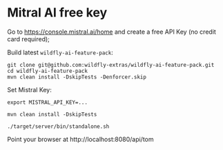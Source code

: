 # Mitral AI free key

Go to https://console.mistral.ai/home and create a free API Key (no credit card required);

Build latest `wildfly-ai-feature-pack`:
```shell
git clone git@github.com:wildfly-extras/wildfly-ai-feature-pack.git
cd wildfly-ai-feature-pack
mvn clean install -DskipTests -Denforcer.skip
```

Set Mistral Key:  
```shell
export MISTRAL_API_KEY=...
```

```shell
mvn clean install -DskipTests
```

```shell
./target/server/bin/standalone.sh
```

Point your browser at http://localhost:8080/api/tom
